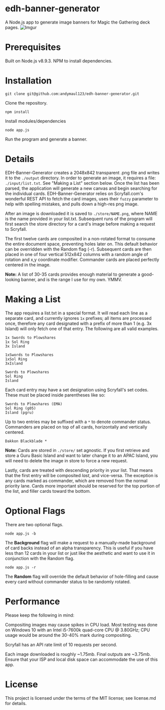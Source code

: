 # edh-banner-generator
A Node.js app to generate image banners for Magic the Gathering deck pages.
![Imgur](https://i.imgur.com/GiBlBnm.png)

# Prerequisites
Built on Node.js v8.9.3. NPM to install dependencies.

# Installation
`git clone git@github.com:andymaul123/edh-banner-generator.git`

Clone the repository.

`npm install`

Install modules/dependencies

`node app.js`

Run the program and generate a banner.

# Details
EDH-Banner-Generator creates a 2048x842 transparent .png file and writes it to the `./output` directory. In order to generate an image, it requires a file: `./input/list.txt`. See "Making a List" section below. Once the list has been parsed, the application will generate a new canvas and begin searching for the individual cards. EDH-Banner-Generator relies on Scryfall.com's wonderful REST API to fetch the card images, uses their `fuzzy` parameter to help with spelling mistakes, and pulls down a high-res png image.

After an image is downloaded it is saved to `./store/NAME.png`, where NAME is the name provided in your list.txt. Subsequent runs of the program will first search the store directory for a card's image before making a request to Scryfall. 

The first twelve cards are composited in a non-rotated format to consume the entire document space, preventing holes later on. This default behavior can be overridden with the Random flag (-r). Subsequent cards are then placed in one of four vertical 512x842 columns with a random angle of rotation and x,y coordinate modifier. Commander cards are placed perfectly centered in the image.

**Note:** A list of 30-35 cards provides enough material to generate a good-looking banner, and is the range I use for my own. YMMV.

# Making a List
The app requires a list.txt in a special format. It will read each line as a separate card, and currently ignores `1x` prefixes; all items are processed once, therefore any card designated with a prefix of more than 1 (e.g. 3x Island) will only fetch one of that entry. The following are all valid examples.

```
1x Swords to Plowshares
1x Sol Ring
3x Island
```

```
1xSwords to Plowshares
1xSol Ring
3xIsland
```

```
Swords to Plowshares
Sol Ring
Island
```

Each card entry may have a set designation using Scryfall's set codes. These must be placed inside parentheses like so:

```
Swords to Plowshares (EMA)
Sol Ring (g05)
Island (pgru)
```

Up to two entries may be suffixed with a `*` to denote commander status. Commanders are placed on top of all cards, horizontally and vertically centered.

`Dakkon Blackblade *`

**Note:** Cards are stored in `./store/` set agnostic. If you first retrieve and store a Guru Basic Island and want to later change it to an APAC Island, you will need to delete the image in store to force a new request.

Lastly, cards are treated with descending priority in your list. That means that the first entry will be composited *last*, and vice-versa. The exception is any cards marked as commander, which are removed from the normal priority lane. Cards more important should be reserved for the top portion of the list, and filler cards toward the bottom.

# Optional Flags
There are two optional flags.

`node app.js -b`

The **Background** flag will make a request to a manually-made background of card backs instead of an alpha transparency. This is useful if you have less than 12 cards in your list or just like the aesthetic and want to use it in conjunction with the Random flag.

`node app.js -r`

The **Random** flag will override the default behavior of hole-filling and cause every card without commander status to be randomly rotated.

# Performance
Please keep the following in mind:

Compositing images may cause spikes in CPU load. Most testing was done on Windows 10 with an Intel i5-7600k quad-core CPU @ 3.80GHz; CPU usage would be around the 30-40% mark during compositing.

Scryfall has an API rate limit of 10 requests per second.

Each image downloaded is roughly ~1.75mb. Final outputs are ~3.75mb. Ensure that your ISP and local disk space can accommodate the use of this app.

# License
This project is licensed under the terms of the MIT license; see license.md for details.